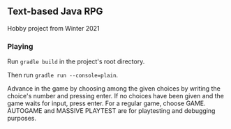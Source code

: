 ## Text-based Java RPG
Hobby project from Winter 2021
### Playing
Run `gradle build` in the project's root directory.

Then run `gradle run --console=plain`.

Advance in the game by choosing among the given choices by writing the choice's number and pressing enter. If no choices have been given and the game waits for input, press enter.
For a regular game, choose GAME. AUTOGAME and MASSIVE PLAYTEST are for playtesting and debugging purposes. 